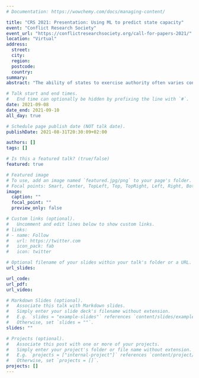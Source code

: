 ```yaml
---
# Documentation: https://wowchemy.com/docs/managing-content/

title: "CRS 2021: Presentation: Using ML to predict state capacity"
event: "Conflict Research Society"
event_url: "https://conflictresearchsociety.org/call-for-papers-2021/"
location: "Virtual"
address:
  street:
  city:
  region:
  postcode:
  country:
summary:
abstract: "The ability of states to exercise authority often varies considerably within their borders. Yet, the empirical literature on state capacity has typically relied on country-level indicators of state capacity. In this paper, we develop a measure of local state capacity for all five-kilometer grid cells across Sub-Saharan Africa. The measure builds on geocoded survey data on local state presence, which we predict and extrapolate in a machine learning model using readily available data on the costs and benefits of capacity building across space. We showcase the usefulness of measuring state capacity at a local level by employing the index as a moderating factor in the relationship between oil wealth and violent conflict and show that areas with higher levels of state capacity face lower risks of conflict outbreak due to exogenous oil wealth shocks."

# Talk start and end times.
#   End time can optionally be hidden by prefixing the line with `#`.
date: 2021-09-08
date_end: 2021-09-10
all_day: true

# Schedule page publish date (NOT talk date).
publishDate: 2021-08-31T20:30:09+02:00

authors: []
tags: []

# Is this a featured talk? (true/false)
featured: true

# Featured image
# To use, add an image named `featured.jpg/png` to your page's folder. 
# Focal points: Smart, Center, TopLeft, Top, TopRight, Left, Right, BottomLeft, Bottom, BottomRight.
image:
  caption: ""
  focal_point: ""
  preview_only: false

# Custom links (optional).
#   Uncomment and edit lines below to show custom links.
# links:
# - name: Follow
#   url: https://twitter.com
#   icon_pack: fab
#   icon: twitter

# Optional filename of your slides within your talk's folder or a URL.
url_slides:

url_code:
url_pdf:
url_video:

# Markdown Slides (optional).
#   Associate this talk with Markdown slides.
#   Simply enter your slide deck's filename without extension.
#   E.g. `slides = "example-slides"` references `content/slides/example-slides.md`.
#   Otherwise, set `slides = ""`.
slides: ""

# Projects (optional).
#   Associate this post with one or more of your projects.
#   Simply enter your project's folder or file name without extension.
#   E.g. `projects = ["internal-project"]` references `content/project/deep-learning/index.md`.
#   Otherwise, set `projects = []`.
projects: []
---
```


